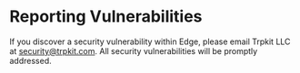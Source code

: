 # Reporting Vulnerabilities

If you discover a security vulnerability within Edge, please email Trpkit LLC at [security@trpkit.com](mailto:security@trpkit.com). All security vulnerabilities will be promptly addressed.
